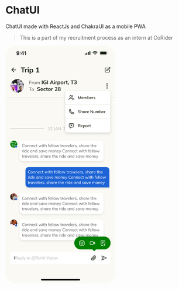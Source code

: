 # ChatUI

ChatUI made with ReactJs and ChakraUI as a mobile PWA

> This is a part of my recruitment process as an intern at CoRider

<img src="screenshot.png" alt="screenshot" width="300"/>
